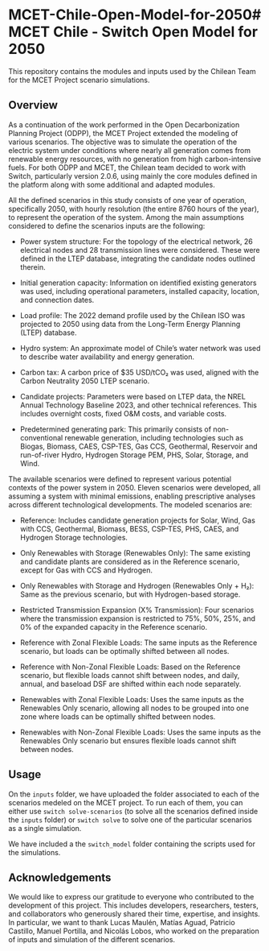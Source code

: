 # MCET-Chile-Open-Model-for-2050# MCET Chile - Switch Open Model for 2050

This repository contains the modules and inputs used by the Chilean Team for the MCET Project scenario simulations.

## Overview

As a continuation of the work performed in the Open Decarbonization Planning Project (ODPP), the MCET Project extended the modeling of various scenarios. The objective was to simulate the operation of the electric system under conditions where nearly all generation comes from renewable energy resources, with no generation from high carbon-intensive fuels. For both ODPP and MCET, the Chilean team decided to work with Switch, particularly version 2.0.6, using mainly the core modules defined in the platform along with some additional and adapted modules.

All the defined scenarios in this study consists of one year of operation, specifically 2050, with hourly resolution (the entire 8760 hours of the year), to represent the operation of the system. Among the main assumptions considered to define the scenarios inputs are the following:

- Power system structure: For the topology of the electrical network, 26 electrical nodes and 28 transmission lines were considered. These were defined in the LTEP database, integrating the candidate nodes outlined therein.

- Initial generation capacity: Information on identified existing generators was used, including operational parameters, installed capacity, location, and connection dates.

- Load profile: The 2022 demand profile used by the Chilean ISO was projected to 2050 using data from the Long-Term Energy Planning (LTEP) database.

- Hydro system: An approximate model of Chile’s water network was used to describe water availability and energy generation.

- Carbon tax: A carbon price of $35 USD/tCO₂ was used, aligned with the Carbon Neutrality 2050 LTEP scenario.

- Candidate projects: Parameters were based on LTEP data, the NREL Annual Technology Baseline 2023, and other technical references. This includes overnight costs, fixed O&M costs, and variable costs.

- Predetermined generating park: This primarily consists of non-conventional renewable generation, including technologies such as Biogas, Biomass, CAES, CSP-TES, Gas CCS, Geothermal, Reservoir and run-of-river Hydro, Hydrogen Storage PEM, PHS, Solar, Storage, and Wind.

The available scenarios were defined to represent various potential contexts of the power system in 2050. Eleven scenarios were developed, all assuming a system with minimal emissions, enabling prescriptive analyses across different technological developments. The modeled scenarios are:

- Reference: Includes candidate generation projects for Solar, Wind, Gas with CCS, Geothermal, Biomass, BESS, CSP-TES, PHS, CAES, and Hydrogen Storage technologies.

- Only Renewables with Storage (Renewables Only): The same existing and candidate plants are considered as in the Reference scenario, except for Gas with CCS and Hydrogen.

- Only Renewables with Storage and Hydrogen (Renewables Only + H₂): Same as the previous scenario, but with Hydrogen-based storage.

- Restricted Transmission Expansion (X% Transmission): Four scenarios where the transmission expansion is restricted to 75%, 50%, 25%, and 0% of the expanded capacity in the Reference scenario.

- Reference with Zonal Flexible Loads: The same inputs as the Reference scenario, but loads can be optimally shifted between all nodes.

- Reference with Non-Zonal Flexible Loads: Based on the Reference scenario, but flexible loads cannot shift between nodes, and daily, annual, and baseload DSF are shifted within each node separately.

- Renewables with Zonal Flexible Loads: Uses the same inputs as the Renewables Only scenario, allowing all nodes to be grouped into one zone where loads can be optimally shifted between nodes.

- Renewables with Non-Zonal Flexible Loads: Uses the same inputs as the Renewables Only scenario but ensures flexible loads cannot shift between nodes.

## Usage

On the ```inputs``` folder, we have uploaded the folder associated to each of the scenarios medeled on the MCET project. To run each of them, you can either use ```switch solve-scenarios``` (to solve all the scenarios defined inside the ```inputs``` folder) or ```switch solve``` to solve one of the particular scenarios as a single simulation.

We have included a the ```switch_model``` folder containing the scripts used for the simulations.

## Acknowledgements

We would like to express our gratitude to everyone who contributed to the development of this project. This includes developers, researchers, testers, and collaborators who generously shared their time, expertise, and insights. In particular, we want to thank Lucas Maulén, Matías Aguad, Patricio Castillo, Manuel Portilla, and Nicolás Lobos, who worked on the preparation of inputs and simulation of the different scenarios.
